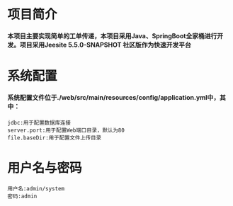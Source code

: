 # 项目简介

#### 本项目主要实现简单的工单传递，本项目采用Java、SpringBoot全家桶进行开发。项目采用Jeesite 5.5.0-SNAPSHOT 社区版作为快速开发平台

# 系统配置
#### 系统配置文件位于./web/src/main/resources/config/application.yml中，其中：
    jdbc:用于配置数据库连接
    server.port:用于配置Web端口目录，默认为80
    file.baseDir:用于配置文件上传目录

# 用户名与密码
    用户名:admin/system
    密码:admin
